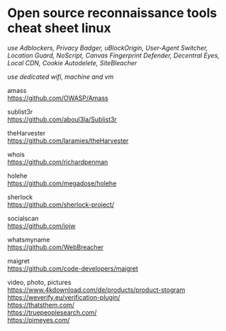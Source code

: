 # Open source reconnaissance tools cheat sheet linux

_use Adblockers, Privacy Badger, uBlockOrigin, User-Agent Switcher, Location Guard, NoScript, Canvas Fingerprint Defender, Decentral Eyes, Local CDN, Cookie Autodelete, SiteBleacher_

_use dedicated wifi, machine and vm_
 
amass  
https://github.com/OWASP/Amass  

sublist3r  
https://github.com/aboul3la/Sublist3r  

theHarvester  
https://github.com/laramies/theHarvester  

whois  
https://github.com/richardpenman  

holehe  
https://github.com/megadose/holehe  

sherlock  
https://github.com/sherlock-project/  

socialscan  
https://github.com/iojw  

whatsmyname  
https://github.com/WebBreacher  

maigret  
https://github.com/code-developers/maigret  
 
video, photo, pictures  
https://www.4kdownload.com/de/products/product-stogram  
https://weverify.eu/verification-plugin/  
https://thatsthem.com/  
https://truepeoplesearch.com/  
https://pimeyes.com/  
  
